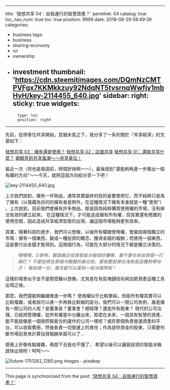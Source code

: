 
---
title: '發想共享 04：自我運行的智慧資產？'
permlink: 04
catalog: true
toc_nav_num: true
toc: true
position: 9999
date: 2018-08-29 08:49:39
categories:
- business
tags:
- business
- sharing-economy
- cn
- ownership
- investment
thumbnail: 'https://cdn.steemitimages.com/DQmNzCMTPVFgx7KKMkkzuy92NdqNT5tvsrnqWwfjy1mbHvH/key-2114455_640.jpg'
sidebar:
    right:
        sticky: true
widgets:
    -
        type: toc
        position: right
---


先前，從停車位共享開始，意猶未竟之下，我分享了一系列關於『共享經濟』的文章如下：

[發想共享 03：擁有還是使用？](https://steemit.com/business/@deanliu/03)
[發想共享 02：店面共享](https://steemit.com/business/@deanliu/42srwu-02)
[發想共享 01：還能共享什麼？](https://steemit.com/business/@deanliu/xbyjt-01)
[親眼見到共享風潮～～共享車位！](https://steemit.com/business/@deanliu/6fnehb)

最近一次（但也是兩週前，時間好快啊～～），最後說到"還能夠再進一步推出一個有趣的方向"～～今天，就把這個方向給分享一下吧！

![key-2114455_640.jpg](https://cdn.steemitimages.com/DQmNzCMTPVFgx7KKMkkzuy92NdqNT5tvsrnqWwfjy1mbHvH/key-2114455_640.jpg)

上次我們說到，擁有一件物品，通常其實最終的目的是要使用它，而不純粹只是為了擁有（以蒐藏為目的的擁有者是例外，在這種情況下擁有本身就是一種”使用”） 。上次說到，目前我們會擁有許多物品，那是因為純粹購買使用權的市場，沒有辦法有效的建立起來。 在這種情況下，才可能造成擁有所有權，但其實還有閒置的使用空間，因此造成共享經濟型態的出現，讓這個市場能夠更有效率。

其實，隨著科技的進步，我們可以想像，以後所有權跟使用權，會變成兩個獨立的市場：擁有一個東西，變成一種投資的概念，獲得金錢的報酬；而使用一個東西，這是要付出金錢才能得到。這兩個行為，可能在大部分的情況下都是獨立決策的。

>*喂喂喂，O哥啊，聽說最近投資智能冰箱很好賺哪，要不要也來投資個一打兩打？ 不要投資在那個冷颼颼的東北啦，要就要投資在海南島這種熱帶地方！ 每投資一台，每天都可以拿到一枚冰箱幣呢！*

這樣的場景似乎並不是那麼難以想像，尤其是在有區塊鏈技術與加密資產這種工具出現之後。 

那麼，我們還能夠繼續推進一步嗎？ 使用權似乎比較單純，但是所有權其實可以比較複雜，或者說可以進一步再做比較細的區分。我們可以一間公司為例，誰是擁有一間公司的人呢？是董事長？董事會？總經理？還是所有股東？ 現代的公司治理，已經把管理權，從所有權當中分離出來，那麼在未來，一個具有智慧的資產，能不能就像是一個按照智能合約運作的公司一樣呢？或許那個負責營運資產的平台，可以收取費用，然後負責一切營運上的責任；作為提供資金的股東，只需要判斷市場前景來計算投資報酬率就可以了...

感覺上好像有點複雜，再想下去我也不懂了， 希望以後可以讓我投資的智能冰箱趕快出現吧！呵呵～～ 

![future-1751262_1280.png](https://cdn.steemitimages.com/DQmY6n534BU5cn1TqQGuWZiWZaRtmVXc62exeijw9m17faW/future-1751262_1280.png)
*images - pixabay*

- - -

This page is synchronized from the post: ['發想共享 04：自我運行的智慧資產？'](https://steemit.com/@deanliu/04)
